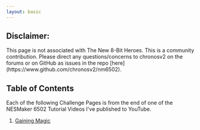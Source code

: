 ```yaml
---
layout: basic
---
```

<h2 id="disclaimer">Disclaimer:</h2>
This page is not associated with The New 8-Bit Heroes. This is a community contribution.  
Please direct any questions/concerns to chronosv2 on the forums or on GitHub as issues in the repo [here](https://www.github.com/chronosv2/nm6502).

<h2 id="start">Table of Contents</h2>

Each of the following Challenge Pages is from the end of one of the NESMaker 6502 Tutorial Videos I've published to YouTube.
1. [Gaining Magic](stage1.markdown)
